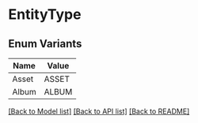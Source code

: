 # EntityType

## Enum Variants

| Name | Value |
|---- | -----|
| Asset | ASSET |
| Album | ALBUM |


[[Back to Model list]](../README.md#documentation-for-models) [[Back to API list]](../README.md#documentation-for-api-endpoints) [[Back to README]](../README.md)


